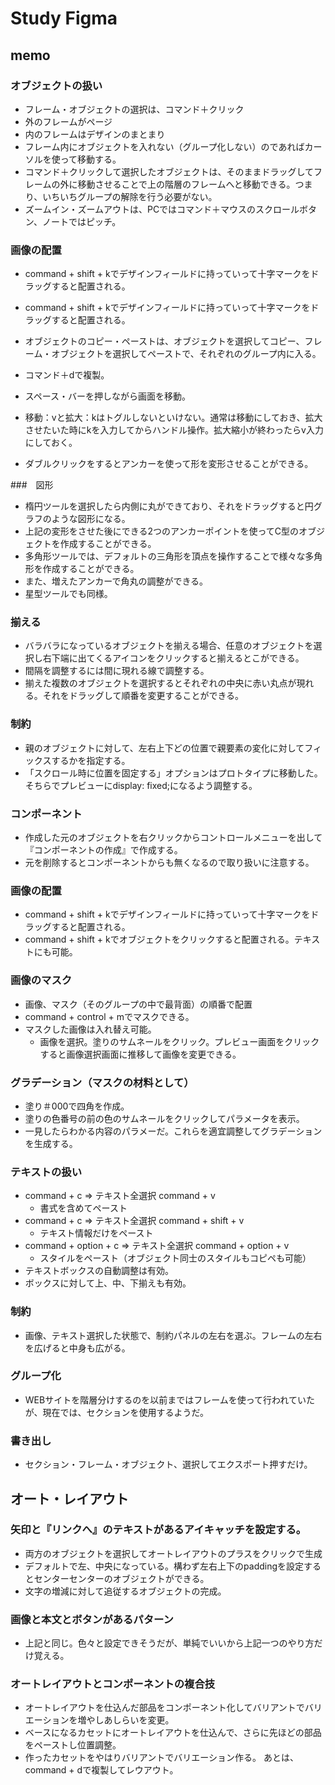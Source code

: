 # Study Figma

## memo

### オブジェクトの扱い

* フレーム・オブジェクトの選択は、コマンド＋クリック
* 外のフレームがページ
* 内のフレームはデザインのまとまり
* フレーム内にオブジェクトを入れない（グループ化しない）のであればカーソルを使って移動する。
* コマンド＋クリックして選択したオブジェクトは、そのままドラッグしてフレームの外に移動させることで上の階層のフレームへと移動できる。つまり、いちいちグループの解除を行う必要がない。
* ズームイン・ズームアウトは、PCではコマンド＋マウスのスクロールボタン、ノートではピッチ。

### 画像の配置

* command + shift + kでデザインフィールドに持っていって十字マークをドラッグすると配置される。
* command + shift + kでデザインフィールドに持っていって十字マークをドラッグすると配置される。

* オブジェクトのコピー・ペーストは、オブジェクトを選択してコピー、フレーム・オブジェクトを選択してペーストで、それぞれのグループ内に入る。
* コマンド＋dで複製。
* スペース・バーを押しながら画面を移動。
* 移動：vと拡大：kはトグルしないといけない。通常は移動にしておき、拡大させたいた時にkを入力してからハンドル操作。拡大縮小が終わったらv入力にしておく。
* ダブルクリックをするとアンカーを使って形を変形させることができる。
  

###　図形

* 楕円ツールを選択したら内側に丸ができており、それをドラッグすると円グラフのような図形になる。
* 上記の変形をさせた後にできる2つのアンカーポイントを使ってC型のオブジェクトを作成することができる。
* 多角形ツールでは、デフォルトの三角形を頂点を操作することで様々な多角形を作成することができる。
* また、増えたアンカーで角丸の調整ができる。
* 星型ツールでも同様。

### 揃える

* バラバラになっているオブジェクトを揃える場合、任意のオブジェクトを選択し右下端に出てくるアイコンをクリックすると揃えるとこができる。
* 間隔を調整するには間に現れる線で調整する。
* 揃えた複数のオブジェクトを選択するとそれぞれの中央に赤い丸点が現れる。それをドラッグして順番を変更することができる。

### 制約

* 親のオブジェクトに対して、左右上下どの位置で親要素の変化に対してフィックスするかを指定する。
* 「スクロール時に位置を固定する」オプションはプロトタイプに移動した。そちらでプレビューにdisplay: fixed;になるよう調整する。

### コンポーネント

* 作成した元のオブジェクトを右クリックからコントロールメニューを出して『コンポーネントの作成』で作成する。
* 元を削除するとコンポーネントからも無くなるので取り扱いに注意する。

### 画像の配置

* command + shift + kでデザインフィールドに持っていって十字マークをドラッグすると配置される。
* command + shift + kでオブジェクトをクリックすると配置される。テキストにも可能。

### 画像のマスク

* 画像、マスク（そのグループの中で最背面）の順番で配置
* command + control + mでマスクできる。
* マスクした画像は入れ替え可能。
  * 画像を選択。塗りのサムネールをクリック。プレビュー画面をクリックすると画像選択画面に推移して画像を変更できる。

### グラデーション（マスクの材料として）
* 塗り＃000で四角を作成。
* 塗りの色番号の前の色のサムネールをクリックしてパラメータを表示。
* 一見したらわかる内容のパラメーだ。これらを適宜調整してグラデーションを生成する。

  
### テキストの扱い

* command + c => テキスト全選択 command + v
  * 書式を含めてペースト
* command + c => テキスト全選択 command + shift + v
  * テキスト情報だけをペースト
* command + option + c => テキスト全選択 command + option + v
  * スタイルをペースト（オブジェクト同士のスタイルもコピペも可能）
* テキストボックスの自動調整は有効。
* ボックスに対して上、中、下揃えも有効。

### 制約

* 画像、テキスト選択した状態で、制約パネルの左右を選ぶ。フレームの左右を広げると中身も広がる。

### グループ化

* WEBサイトを階層分けするのを以前まではフレームを使って行われていたが、現在では、セクションを使用するようだ。

### 書き出し

* セクション・フレーム・オブジェクト、選択してエクスポート押すだけ。

## オート・レイアウト

### 矢印と『リンクへ』のテキストがあるアイキャッチを設定する。

* 両方のオブジェクトを選択してオートレイアウトのプラスをクリックで生成
* デフォルトで左、中央になっている。構わず左右上下のpaddingを設定するとセンターセンターのオブジェクトができる。
* 文字の増減に対して追従するオブジェクトの完成。

### 画像と本文とボタンがあるパターン

* 上記と同じ。色々と設定できそうだが、単純でいいから上記一つのやり方だけ覚える。

### オートレイアウトとコンポーネントの複合技

* オートレイアウトを仕込んだ部品をコンポーネント化してバリアントでバリエーションを増やしあしらいを変更。
* ベースになるカセットにオートレイアウトを仕込んで、さらに先ほどの部品をペーストし位置調整。
* 作ったカセットをやはりバリアントでバリエーション作る。
あとは、command + dで複製してレウアウト。

